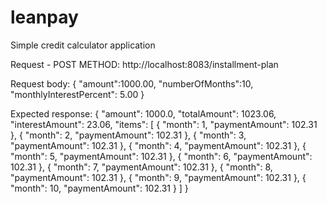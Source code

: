 # leanpay
Simple credit calculator application

Request - POST METHOD:
http://localhost:8083/installment-plan

Request body:
{
    "amount":1000.00,
    "numberOfMonths":10,
    "monthlyInterestPercent": 5.00
}

Expected response:
{
    "amount": 1000.0,
    "totalAmount": 1023.06,
    "interestAmount": 23.06,
    "items": [
        {
            "month": 1,
            "paymentAmount": 102.31
        },
        {
            "month": 2,
            "paymentAmount": 102.31
        },
        {
            "month": 3,
            "paymentAmount": 102.31
        },
        {
            "month": 4,
            "paymentAmount": 102.31
        },
        {
            "month": 5,
            "paymentAmount": 102.31
        },
        {
            "month": 6,
            "paymentAmount": 102.31
        },
        {
            "month": 7,
            "paymentAmount": 102.31
        },
        {
            "month": 8,
            "paymentAmount": 102.31
        },
        {
            "month": 9,
            "paymentAmount": 102.31
        },
        {
            "month": 10,
            "paymentAmount": 102.31
        }
    ]
}
